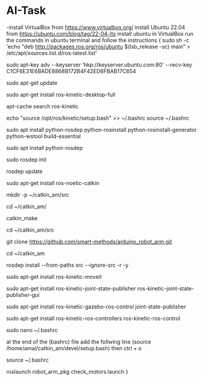 # AI-Task
-install VirtualBox from https://www.virtualbox.org/
install Ubuntu 22.04 from https://ubuntu.com/blog/tag/22-04-lts
install ubuntu in VirtualBox 
run the commands in ubuntu terminal and follow the instructions {
sudo sh -c 'echo "deb http://packages.ros.org/ros/ubuntu $(lsb_release -sc) main" > /etc/apt/sources.list.d/ros-latest.list'

sudo apt-key adv --keyserver 'hkp://keyserver.ubuntu.com:80' --recv-key C1CF6E31E6BADE8868B172B4F42ED6FBAB17C654

sudo apt-get update

sudo apt-get install ros-kinetic-desktop-full

apt-cache search ros-kinetic

echo "source /opt/ros/kinetic/setup.bash" >> ~/.bashrc
source ~/.bashrc

sudo apt install python-rosdep python-rosinstall python-rosinstall-generator python-wstool build-essential

sudo apt install python-rosdep

sudo rosdep init

rosdep update

sudo apt-get install ros-noetic-catkin

mkdir -p ~/catkin_am/src

cd ~/catkin_am/

catkin_make

cd ~/catkin_am/src

git clone https://github.com/smart-methods/arduino_robot_arm.git 

cd ~/catkin_am

rosdep install --from-paths src --ignore-src -r -y

sudo apt-get install ros-kinetic-moveit

sudo apt-get install ros-kinetic-joint-state-publisher ros-kinetic-joint-state-publisher-gui

sudo apt-get install ros-kinetic-gazebo-ros-control joint-state-publisher

sudo apt-get install ros-kinetic-ros-controllers ros-kinetic-ros-control

sudo nano ~/.bashrc

at the end of the (bashrc) file add the follwing line
(source /home/amal/catkin_am/devel/setup.bash)
then 
ctrl + o

source ~/.bashrc

roslaunch robot_arm_pkg check_motors.launch }
